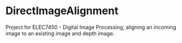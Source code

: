 # DirectImageAlignment
Project for ELEC7450 - Digital Image Processing, aligning an incoming image to an existing image and depth image.
